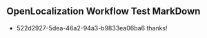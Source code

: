 ## OpenLocalization Workflow Test MarkDown
* 522d2927-5dea-46a2-94a3-b9833ea06ba6 thanks!

<!--HONumber=Aug16_HO1-->


